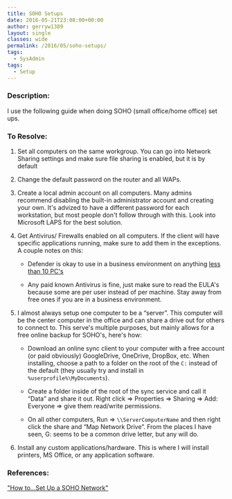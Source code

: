 ```yaml
---
title: SOHO Setups
date: 2016-05-21T23:08:00+00:00
author: gerryw1389
layout: single
classes: wide
permalink: /2016/05/soho-setups/
tags:
  - SysAdmin
tags:
  - Setup
---
```

<!--more-->

### Description:

I use the following guide when doing SOHO (small office/home office) set ups.

### To Resolve:

1. Set all computers on the same workgroup. You can go into Network Sharing settings and make sure file sharing is enabled, but it is by default

2. Change the default password on the router and all WAPs.

3. Create a local admin account on all computers. Many admins recommend disabling the built-in administrator account and creating your own. It's advized to have a different password for each workstation, but most people don't follow through with this. Look into Microsoft LAPS for the best solution.

4. Get Antivirus/ Firewalls enabled on all computers. If the client will have specific applications running, make sure to add them in the exceptions. A couple notes on this:

   - Defender is okay to use in a business environment on anything [less than 10 PC's](http://answers.microsoft.com/en-us/protect/forum/all/what-are-the-licensing-terms-for-windows-defender/16e7844f-1893-42e8-b21f-1391fb42024c)

   - Any paid known Antivirus is fine, just make sure to read the EULA's because some are per user instead of per machine. Stay away from free ones if you are in a business environment.

5. I almost always setup one computer to be a &#8220;server&#8221;. This computer will be the center computer in the office and can share a drive out for others to connect to. This serve's multiple purposes, but mainly allows for a free online backup for SOHO's, here's how:

   - Download an online sync client to your computer with a free account (or paid obviously) GoogleDrive, OneDrive, DropBox, etc. When installing, choose a path to a folder on the root of the `C:` instead of the default (they usually try and install in `%userprofile%\MyDocuments`).

   - Create a folder inside of the root of the sync service and call it &#8220;Data&#8221; and share it out. Right click => Properties => Sharing => Add: Everyone => give them read/write permissions.

   - On all other computers, Run => `\\ServerComputerName` and then right click the share and &#8220;Map Network Drive&#8221;. From the places I have seen, G: seems to be a common drive letter, but any will do.

6. Install any custom applications/hardware. This is where I will install printers, MS Office, or any application software.

### References:

["How to…Set Up a SOHO Network"](http://certmag.com/how-to-set-up-a-soho-network)